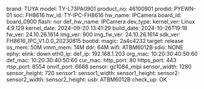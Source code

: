  
brand: TUYA
model: TY-L73PA0901
product_no: 46100901
prodid: PYEWN-01
soc: FH8616
hw_id: TY-IPC-FH8616
hw_name: IPCamera
board_id: board_0900
flash: nor
def_hw_name: IPCamera
dev_type:
kernel_ver: Linux 4.9.129
kernel_date: 2024-09-20 13:41:29
build_date: 2024-10-26T19:18
fw_ver: 24.10.26.1614
img_ver: 900
img_fw_ver: 24.10.26.1614
sdk_ver: FH8616_IPC_V1.0.0_20230815
bootid:
magic: 2a4c4232
target: release
os_mem: 50M
vmm_mem: 14M
ddr: 64M
wifi: ATBM6012B
sdio: NONE
ephy:
elink: down
eth0_ip:
def_ip: 192.168.1.203
org_mac: 10:20:30:40:50:60
def_mac: 10:20:30:40:50:60
cur_mac:
http_port: 80
https_port: 443
rtsp_port: 8554
onvif_port: 6688
sensor: gc1084_mipi
sensor_width: 1280
sensor_height: 720
sensor1:
sensor1_width:
sensor1_height:
sensor2:
sensor2_width:
sensor2_height:
usb: ATBM6012B
check_up: OK
